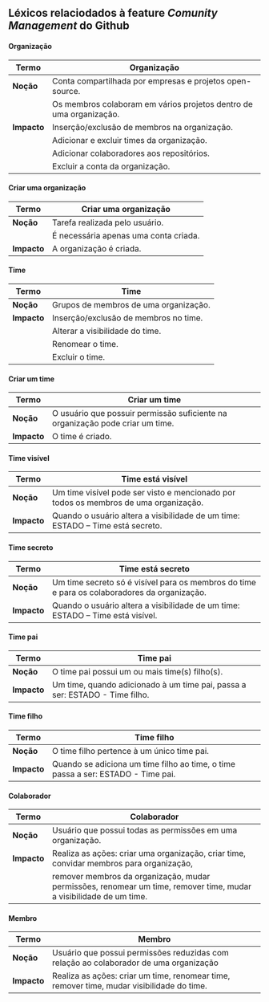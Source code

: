 ## Léxicos relaciodados à feature _**Comunity Management**_ do Github

#### Organização
| **Termo** | Organização |
| ------------- | ------------- |
| **Noção** | Conta compartilhada por empresas e projetos open-source. |
| | Os membros colaboram em vários projetos dentro de uma organização. |
| **Impacto** | Inserção/exclusão de membros na organização. |
| | Adicionar e excluir times da organização. |
| | Adicionar colaboradores aos repositórios. |
| | Excluir a conta da organização. |

#### Criar uma organização
| **Termo** | Criar uma organização |
| ------------- | ------------- |
| **Noção** | Tarefa realizada pelo usuário. |
| | É necessária apenas uma conta criada. |
| **Impacto** | A organização é criada. |

#### Time
| **Termo** | Time |
| ------------- | ------------- |
| **Noção** | Grupos de membros de uma organização. |
| **Impacto** | Inserção/exclusão de membros no time. |
| | Alterar a visibilidade do time. |
| | Renomear o time. |
| | Excluir o time. |

#### Criar um time
| **Termo** | Criar um time |
| ------------- | ------------- |
| **Noção** | O usuário que possuir permissão suficiente na organização pode criar um time. |
| **Impacto** | O time é criado. |

#### Time visível
| **Termo** | Time está visível |
| ------------- | ------------- |
| **Noção** | Um time visível pode ser visto e mencionado por todos os membros de uma organização. |
| **Impacto** | Quando o usuário altera a visibilidade de um time: ESTADO – Time está secreto. |

#### Time secreto
| **Termo** | Time está secreto |
| ------------- | ------------- |
| **Noção** | Um time secreto só é visível para os membros do time e para os colaboradores da organização. |
| **Impacto** | Quando o usuário altera a visibilidade de um time: ESTADO – Time está visível. |

#### Time pai
| **Termo** | Time pai |
| ------------- | ------------- |
| **Noção** | O time pai possui um ou mais time(s) filho(s). |
| **Impacto** | Um time, quando adicionado à um time pai, passa a ser: ESTADO - Time filho. |

#### Time filho
| **Termo** | Time filho |
| ------------- | ------------- |
| **Noção** | O time filho pertence à um único time pai. |
| **Impacto** | Quando se adiciona um time filho ao time, o time passa a ser: ESTADO - Time pai. |

#### Colaborador
| **Termo** | Colaborador |
| ------------- | ------------- |
| **Noção** | Usuário que possui todas as permissões em uma organização. |
| **Impacto** | Realiza as ações: criar uma organização, criar time, convidar membros para organização, |
| | remover membros da organização, mudar permissões, renomear um time, remover time, mudar a visibilidade de um time. |

#### Membro
| **Termo** | Membro |
| ------------- | ------------- |
| **Noção** | Usuário que possui permissões reduzidas com relação ao colaborador de uma organização |
| **Impacto** | Realiza as ações: criar um time, renomear time, remover time, mudar visibilidade do time. |